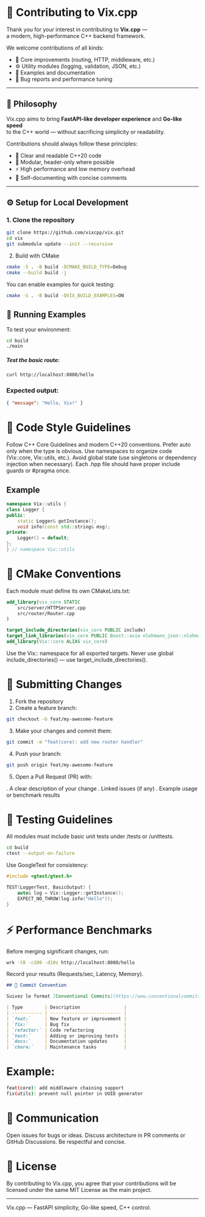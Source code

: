 # 🧭 Contributing to Vix.cpp

Thank you for your interest in contributing to **Vix.cpp** —  
a modern, high-performance C++ backend framework.

We welcome contributions of all kinds:

- 🧱 Core improvements (routing, HTTP, middleware, etc.)
- ⚙️ Utility modules (logging, validation, JSON, etc.)
- 🧩 Examples and documentation
- 🐛 Bug reports and performance tuning

---

## 🧠 Philosophy

Vix.cpp aims to bring **FastAPI-like developer experience** and **Go-like speed**  
to the C++ world — without sacrificing simplicity or readability.

Contributions should always follow these principles:

- 🧼 Clear and readable C++20 code
- 🧩 Modular, header-only where possible
- ⚡ High performance and low memory overhead
- 🧠 Self-documenting with concise comments

---

## ⚙️ Setup for Local Development

### 1. Clone the repository

```bash
git clone https://github.com/vixcpp/vix.git
cd vix
git submodule update --init --recursive
```

2. Build with CMake

```bash
cmake -S . -B build -DCMAKE_BUILD_TYPE=Debug
cmake --build build -j
```

You can enable examples for quick testing:

```bash
cmake -S . -B build -DVIX_BUILD_EXAMPLES=ON
```

## 🧪 Running Examples

To test your environment:

```bash
cd build
./main
```

##### Test the basic route:

```bash
curl http://localhost:8080/hello
```

### Expected output:

```json
{ "message": "Hello, Vix!" }
```

# 🧩 Code Style Guidelines

Follow C++ Core Guidelines and modern C++20 conventions.
Prefer auto only when the type is obvious.
Use namespaces to organize code (Vix::core, Vix::utils, etc.).
Avoid global state (use singletons or dependency injection when necessary).
Each .hpp file should have proper include guards or #pragma once.

## Example

```cpp
namespace Vix::utils {
class Logger {
public:
    static Logger& getInstance();
    void info(const std::string& msg);
private:
    Logger() = default;
};
} // namespace Vix::utils
```

# 🧱 CMake Conventions

Each module must define its own CMakeLists.txt:

```cmake
add_library(vix_core STATIC
    src/server/HTTPServer.cpp
    src/router/Router.cpp
)

target_include_directories(vix_core PUBLIC include)
target_link_libraries(vix_core PUBLIC Boost::asio nlohmann_json::nlohmann_json)
add_library(Vix::core ALIAS vix_core)
```

Use the Vix:: namespace for all exported targets.
Never use global include_directories() — use target_include_directories().

# 🧩 Submitting Changes

1. Fork the repository
2. Create a feature branch:

```bash
git checkout -b feat/my-awesome-feature
```

3. Make your changes and commit them:

```bash
git commit -m "feat(core): add new router handler"
```

4. Push your branch:

```bash
git push origin feat/my-awesome-feature
```

5. Open a Pull Request (PR) with:

. A clear description of your change
. Linked issues (if any)
. Example usage or benchmark results

# 🧪 Testing Guidelines

All modules must include basic unit tests under /tests or /unittests.

```bash
cd build
ctest --output-on-failure
```

Use GoogleTest for consistency:

```cpp
#include <gtest/gtest.h>

TEST(LoggerTest, BasicOutput) {
    auto& log = Vix::Logger::getInstance();
    EXPECT_NO_THROW(log.info("Hello"));
}
```

# ⚡ Performance Benchmarks

Before merging significant changes, run:

```bash
wrk -t8 -c100 -d10s http://localhost:8080/hello
```

Record your results (Requests/sec, Latency, Memory).

```markdown
## 🧾 Commit Convention

Suivez le format [Conventional Commits](https://www.conventionalcommits.org/) :

| Type        | Description                |
| ----------- | -------------------------- |
| `feat:`     | New feature or improvement |
| `fix:`      | Bug fix                    |
| `refactor:` | Code refactoring           |
| `test:`     | Adding or improving tests  |
| `docs:`     | Documentation updates      |
| `chore:`    | Maintenance tasks          |
```

# Example:

```bash
feat(core): add middleware chaining support
fix(utils): prevent null pointer in UUID generator
```

# 💬 Communication

Open issues for bugs or ideas.
Discuss architecture in PR comments or GitHub Discussions.
Be respectful and concise.

# 🪪 License

By contributing to Vix.cpp, you agree that your contributions
will be licensed under the same MIT License as the main project.

---

Vix.cpp — FastAPI simplicity, Go-like speed, C++ control.
